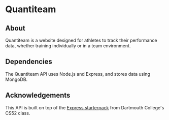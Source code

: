 # Quantiteam

## About
Quantiteam is a website designed for athletes to track their performance data, whether training individually or in a team environment.

## Dependencies
The Quantiteam API uses Node.js and Express, and stores data using MongoDB.

## Acknowledgements
This API is built on top of the [Express starterpack](https://github.com/dartmouth-cs52/express-babel-starter) from Dartmouth College's CS52 class.
